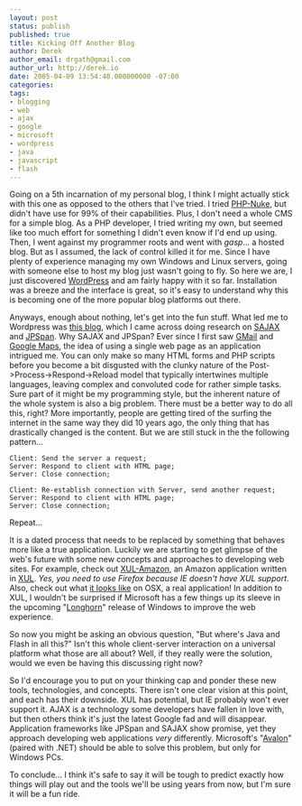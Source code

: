 ```yaml
---
layout: post
status: publish
published: true
title: Kicking Off Another Blog
author: Derek
author_email: drgath@gmail.com
author_url: http://derek.io
date: 2005-04-09 13:54:48.000000000 -07:00
categories:
tags:
- blogging
- web
- ajax
- google
- microsoft
- wordpress
- java
- javascript
- flash
---
```

Going on a 5th incarnation of my personal blog, I think I might actually stick with this one as opposed to the others that I've tried.  I tried [PHP-Nuke](https://www.phpnuke.org/), but didn't have use for 99% of their capabilities.  Plus, I don't need a whole CMS for a simple blog.  As a PHP developer, I tried writing my own, but seemed like too much effort for something I didn't even know if I'd end up using.  Then, I went against my programmer roots and went with *gasp*... a hosted blog.  But as I assumed, the lack of control killed it for me.  Since I have plenty of experience managing my own Windows and Linux servers, going with someone else to host my blog just wasn't going to fly.  So here we are, I just discovered [WordPress](https://wordpress.org/) and am fairly happy with it so far.  Installation was a breeze and the interface is great, so it's easy to understand why this is becoming one of the more popular blog platforms out there.
<!-- more -->
Anyways, enough about nothing, let's get into the fun stuff. What led me to Wordpress was [this blog](http://www.gabrielserafini.com/archives/category/ajax/), which I came across doing research on [SAJAX](http://www.modernmethod.com/sajax/) and [JPSpan](http://jpspan.sourceforge.net/wiki/doku.php).  Why SAJAX and JPSpan?  Ever since I first saw [GMail](http://gmail.google.com) and [Google Maps](http://maps.google.com), the idea of using a single web page as an application intrigued me.  You can only make so many HTML forms and PHP scripts before you become a bit disgusted with the clunky nature of the Post->Process->Respond->Reload model that typically intertwines multiple languages, leaving complex and convoluted code for rather simple tasks.  Sure part of it might be my programming style, but the inherent nature of the whole system is also a big problem.  There must be a better way to do all this, right? More importantly, people are getting tired of the surfing the internet in the same way they did 10 years ago, the only thing that has drastically changed is the content.  But we are still stuck in the the following pattern...

    Client: Send the server a request;
    Server: Respond to client with HTML page;
    Server: Close connection;

    Client: Re-establish connection with Server, send another request;
    Server: Respond to client with HTML page;
    Server: Close connection;

Repeat...

It is a dated process that needs to be replaced by something that behaves more like a true application.  Luckily we are starting to get glimpse of the web's future with some new concepts and approaches to developing web sites.  For example, check out [XUL-Amazon](http://www.faser.net/mab/chrome/content/mab.xul), an Amazon application written in [XUL](https://developer.mozilla.org/en-US/docs/XUL). *Yes, you need to use Firefox because IE doesn't have XUL support*.  Also, check out what [it looks like](http://homepage.mac.com/ctholland/blog_assets/faser.net.amazon.xul.pdf) on OSX, a real application!  In addition to XUL, I wouldn't be surprised if Microsoft has a few things up its sleeve in the upcoming "[Longhorn](http://msdn.microsoft.com/Longhorn/productinfo/conceptvid/default.aspx)" release of Windows to improve the web experience.

So now you might be asking an obvious question, "But where's Java and Flash in all this?" Isn't this whole client-server interaction on a universal platform what those are all about? Well, if they really were the solution, would we even be having this discussing right now?

So I'd encourage you to put on your thinking cap and ponder these new tools, technologies, and concepts.  There isn't one clear vision at this point, and each has their downside. XUL has potential, but IE probably won't ever support it. AJAX is a technology some developers have fallen in love with, but then others think it's just the latest Google fad and will disappear.  Application frameworks like JPSpan and SAJAX show promise, yet they approach developing web applications *very* differently.  Microsoft's "[Avalon](http://msdn.microsoft.com/en-us/magazine/cc188739.aspx)" (paired with .NET) should be able to solve this problem, but only for Windows PCs.

To conclude... I think it's safe to say it will be tough to predict exactly how things will play out and the tools we'll be using years from now, but I'm sure it will be a fun ride.
